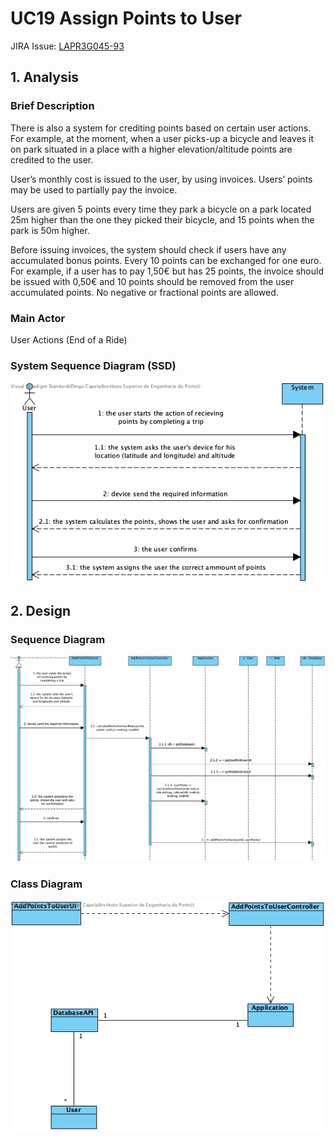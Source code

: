 # **UC19 Assign Points to User**

JIRA Issue: [LAPR3G045-93](https://jira.dei.isep.ipp.pt:8443/browse/LAPR3G045-93)

## **1. Analysis**

### Brief Description

There is also a system for crediting points based on certain user actions. For example, at the moment, when a user picks-up a bicycle and leaves it on park situated in a place with a higher elevation/altitude points are credited to the user.

User’s monthly cost is issued to the user, by using invoices. Users’ points may be used to partially pay the invoice.

Users are given 5 points every time they park a bicycle on a park located 25m higher than the one they picked their bicycle, and 15 points when the park is 50m higher.

Before issuing invoices, the system should check if users have any accumulated bonus points. Every 10 points can be exchanged for one euro. For example, if a user has to pay 1,50€ but has 25 points, the invoice should be issued with 0,50€ and 10 points should be removed from the user accumulated points. No negative or fractional points are allowed.

### Main Actor

User Actions (End of a Ride)

### System Sequence Diagram (SSD)

![UC19-SSD.jpg](UC19-SSD.jpg)

## **2. Design**

### Sequence Diagram

![UC19-Design-Sequence.jpg](UC19-Design-Sequence.jpg)

### Class Diagram

![UC19-Design-Class.jpg](UC19-Design-Class.jpg)